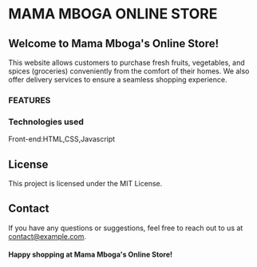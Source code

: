 # MAMA MBOGA ONLINE STORE

## Welcome to Mama Mboga's Online Store! 
This website allows customers to purchase fresh fruits, vegetables, and spices (groceries) conveniently from the comfort of their homes. We also offer delivery services to ensure a seamless shopping experience.

### FEATURES



### Technologies used
Front-end:HTML,CSS,Javascript


## License
This project is licensed under the MIT License.

## Contact
If you have any questions or suggestions, feel free to reach out to us at contact@example.com.

 #### Happy shopping at Mama Mboga's Online Store!